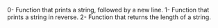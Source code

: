 0- Function that prints a string, followed by a new line.
1- Function that prints a string in reverse.
2- Function that returns the length of a string.

